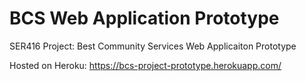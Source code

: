 # BCS Web Application Prototype

SER416 Project:  Best Community Services Web Applicaiton Prototype

Hosted on Heroku:  <https://bcs-project-prototype.herokuapp.com/>
